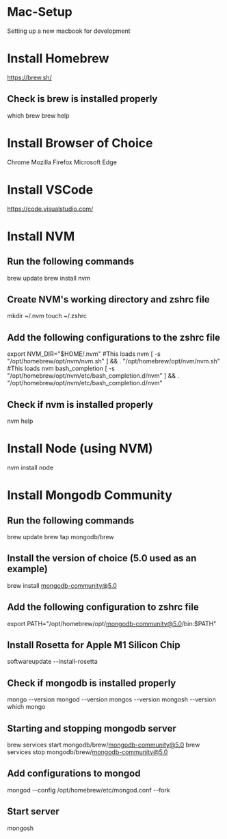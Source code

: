# Mac-Setup
Setting up a new macbook for development

# Install Homebrew
https://brew.sh/

## Check is brew is installed properly
which brew
brew help

# Install Browser of Choice
Chrome
Mozilla Firefox
Microsoft Edge

# Install VSCode
https://code.visualstudio.com/

# Install NVM

## Run the following commands
brew update
brew install nvm

## Create NVM's working directory and zshrc file
mkdir ~/.nvm
touch ~/.zshrc

## Add the following configurations to the zshrc file
export NVM_DIR="$HOME/.nvm"
#This loads nvm
[ -s "/opt/homebrew/opt/nvm/nvm.sh" ] && \. "/opt/homebrew/opt/nvm/nvm.sh"
#This loads nvm bash_completion
[ -s "/opt/homebrew/opt/nvm/etc/bash_completion.d/nvm" ] && \. "/opt/homebrew/opt/nvm/etc/bash_completion.d/nvm" 

## Check if nvm is installed properly
nvm help

# Install Node (using NVM)
nvm install node

# Install Mongodb Community
## Run the following commands
brew update
brew tap mongodb/brew

## Install the version of choice (5.0 used as an example)
brew install mongodb-community@5.0

## Add the following configuration to zshrc file
export PATH="/opt/homebrew/opt/mongodb-community@5.0/bin:$PATH"

## Install Rosetta for Apple M1 Silicon Chip
softwareupdate --install-rosetta

## Check if mongodb is installed properly
mongo --version
mongod --version
mongos --version
mongosh --version
which mongo

## Starting and stopping mongodb server
brew services start mongodb/brew/mongodb-community@5.0
brew services stop mongodb/brew/mongodb-community@5.0

## Add configurations to mongod 
mongod --config /opt/homebrew/etc/mongod.conf --fork

## Start server
mongosh

